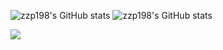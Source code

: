 ![zzp198's GitHub stats](https://github-readme-stats.vercel.app/api?username=zzp198&show_icons=true&theme=default#gh-light-mode-only)
![zzp198's GitHub stats](https://github-readme-stats.vercel.app/api?username=zzp198&show_icons=true&theme=dark#gh-dark-mode-only)

<picture>
<source 
  srcset="https://github-readme-stats.vercel.app/api?username=anuraghazra&show_icons=true&theme=dark"
  media="(prefers-color-scheme: dark)"
/>
<source
  srcset="https://github-readme-stats.vercel.app/api?username=anuraghazra&show_icons=true"
  media="(prefers-color-scheme: light), (prefers-color-scheme: no-preference)"
/>
<img src="https://github-readme-stats.vercel.app/api?username=anuraghazra&show_icons=true" />
</picture>
